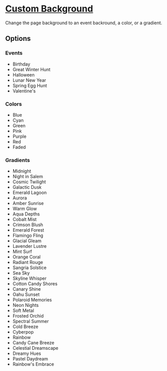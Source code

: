 # [Custom Background](https://www.mousehuntgame.com/preferences.php?tab=mousehunt-improved-settings#mousehunt-improved-settings-design-custom-background)

Change the page background to an event backround, a color, or a gradient.

## Options

### Events

- Birthday
- Great Winter Hunt
- Halloween
- Lunar New Year
- Spring Egg Hunt
- Valentine's

### Colors

- Blue
- Cyan
- Green
- Pink
- Purple
- Red
- Faded

### Gradients

- Midnight
- Night in Salem
- Cosmic Twilight
- Galactic Dusk
- Emerald Lagoon
- Aurora
- Amber Sunrise
- Warm Glow
- Aqua Depths
- Cobalt Mist
- Crimson Blush
- Emerald Forest
- Flamingo Fling
- Glacial Gleam
- Lavender Lustre
- Mint Surf
- Orange Coral
- Radiant Rouge
- Sangria Solstice
- Sea Sky
- Skyline Whisper
- Cotton Candy Shores
- Canary Shine
- Oahu Sunset
- Polaroid Memories
- Neon Nights
- Soft Metal
- Frosted Orchid
- Spectral Summer
- Cold Breeze
- Cyberpop
- Rainbow
- Candy Cane Breeze
- Celestial Dreamscape
- Dreamy Hues
- Pastel Daydream
- Rainbow's Embrace
